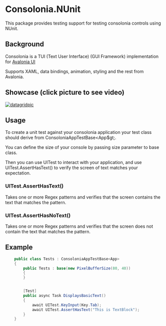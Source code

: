 # Consolonia.NUnit
This package provides testing support for testing consolonia controls using NUnit.

## Background
Consolonia is a TUI (Text User Interface) (GUI Framework) implementation for [Avalonia UI](https://github.com/AvaloniaUI)

Supports XAML, data bindings, animation, styling and the rest from Avalonia.

## Showcase (click picture to see video)
[![datagridpic](https://user-images.githubusercontent.com/10516222/141980173-4eb4057a-6996-45bf-83f6-931316c98d88.png)](https://youtu.be/ttgZmbruk3Y)

## Usage
To create a unit test against your consolonia application your test class should derive from ConsoloniaAppTestBase&lt;App$gt;.

You can define the size of your console by passing size parameter to base class.

Then you can use UITest to interact with your application, and use UITest.AssertHasText() to verify the screen of text matches your expectation.

### UITest.AssertHasText()
Takes one or more Regex patterns and verifies that the screen contains the text that matches the pattern.

### UITest.AssertHasNoText()
Takes one or more Regex patterns and verifies that the screen does not contain the text that matches the pattern.

## Example
```csharp
    public class Tests : ConsoloniaAppTestBase<App>
    {
        public Tests : base(new PixelBufferSize(80, 40))
        {
        }


        [Test]
        public async Task DisplaysBasicText()
        {
            await UITest.KeyInput(Key.Tab);
            await UITest.AssertHasText("This is TextBlock");
        }
    }
```
